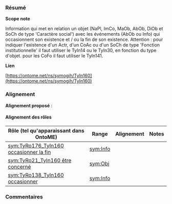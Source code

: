 ### Résumé

**Scope note**

Information qui met en relation un objet (NaPl, ImCo, MaOb, AbOb, DiOb et SoCh de type 'Caractère social') avec les événements (AbOb ou Info) qui occasionnent son existence et / ou la fin de son existence.	Attention : pour indiquer l'existence d'un Actr, d'un CoAc ou d'un SoCh de type 'Fonction institutionnelle' il faut utiliser le TyIn14 ou le TyIn30, en fonction du type d'objet. pour les CoFo il faut utiliser le TyIn141.

**Lien**

[https://ontome.net/ns/symogih/TyIn160](https://ontome.net/ns/symogih/TyIn160)

### Alignement

**Alignement proposé** :

#### Alignement des rôles

| Rôle (tel qu'apparaissant dans OntoME) | Range | Alignement | Notes |
| ----- | ----- | ----- | ----- |
| [sym:TyRo176_TyIn160 occasionner la fin](https://ontome.net/ns/symogih/TyRo176_TyIn160) | [sym:Info](https://ontome.net/ns/symogih/Info) |   |   |
| [sym:TyRo21_TyIn160 être concerné](https://ontome.net/ns/symogih/TyRo21_TyIn160) | [sym:Obj](https://ontome.net/ns/symogih/Obj) |   |   |
| [sym:TyRo138_TyIn160 occasionner](https://ontome.net/ns/symogih/TyRo138_TyIn160) | [sym:Info](https://ontome.net/ns/symogih/Info) |   |   |

### Commentaires